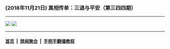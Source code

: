 ### (2018年11月21日) 真相传单：三退与平安（第三四四期） 

---

<img src="http://qikan.minghui.org/mhqkpage/qikanimage/2018/11/20/santui-344-pdf-online1.png"/> 

<img src="http://qikan.minghui.org/mhqkpage/qikanimage/2018/11/20/santui-344-pdf-online2.png"/> 



---

#### [首页](../../../..) &nbsp;|&nbsp; [禁闻聚合](https://github.com/gfw-breaker/banned-news) &nbsp;|&nbsp; [手把手翻墙教程](https://github.com/gfw-breaker/guides) 